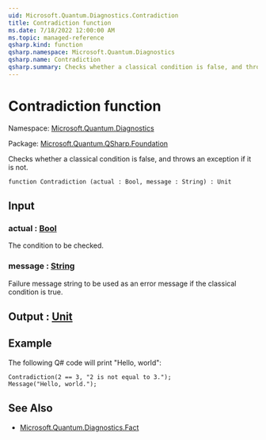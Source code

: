 ```yaml
---
uid: Microsoft.Quantum.Diagnostics.Contradiction
title: Contradiction function
ms.date: 7/18/2022 12:00:00 AM
ms.topic: managed-reference
qsharp.kind: function
qsharp.namespace: Microsoft.Quantum.Diagnostics
qsharp.name: Contradiction
qsharp.summary: Checks whether a classical condition is false, and throws an exception if it is not.
---
```


# Contradiction function

Namespace: [Microsoft.Quantum.Diagnostics](xref:Microsoft.Quantum.Diagnostics)

Package: [Microsoft.Quantum.QSharp.Foundation](https://nuget.org/packages/Microsoft.Quantum.QSharp.Foundation)


Checks whether a classical condition is false, and throws an exception if it is not.

```qsharp
function Contradiction (actual : Bool, message : String) : Unit
```


## Input

### actual : [Bool](xref:microsoft.quantum.qsharp.valueliterals#bool-literals)

The condition to be checked.


### message : [String](xref:microsoft.quantum.qsharp.valueliterals#string-literals)

Failure message string to be used as an error message if the classicalcondition is true.



## Output : [Unit](xref:microsoft.quantum.qsharp.valueliterals#unit-literal)



## Example

The following Q# code will print "Hello, world":```qsharpContradiction(2 == 3, "2 is not equal to 3.");Message("Hello, world.");```

## See Also

- [Microsoft.Quantum.Diagnostics.Fact](xref:Microsoft.Quantum.Diagnostics.Fact)